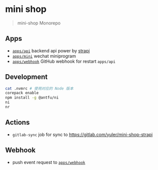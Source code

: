 # mini shop

> mini-shop Monorepo

## Apps

- [`apps/api`](./apps/api/) backend api power by [strapi](https://strapi.io/)
- [`apps/mini`](./apps/mini/) wechat miniprogram
- [`apps/webhook`](./apps/webhook/) GitHub webhook for restart `apps/api`

## Development

```bash
cat .nvmrc # 使用对应的 Node 版本
corepack enable
npm install -g @antfu/ni
ni
nr
```

## Actions

- `gitlab-sync` job for sync to https://gitlab.com/yuler/mini-shop-strapi

## Webhook

- push event request to [`apps/webhook`](./apps/webhook/)
